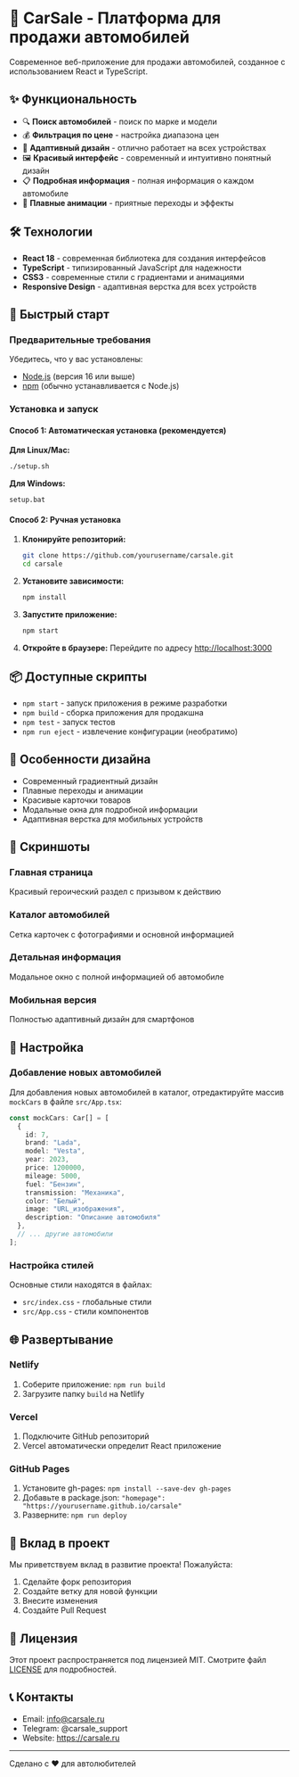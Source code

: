 # 🚗 CarSale - Платформа для продажи автомобилей

Современное веб-приложение для продажи автомобилей, созданное с использованием React и TypeScript.

## ✨ Функциональность

- 🔍 **Поиск автомобилей** - поиск по марке и модели
- 💰 **Фильтрация по цене** - настройка диапазона цен
- 📱 **Адаптивный дизайн** - отлично работает на всех устройствах
- 🖼️ **Красивый интерфейс** - современный и интуитивно понятный дизайн
- 📋 **Подробная информация** - полная информация о каждом автомобиле
- 🌟 **Плавные анимации** - приятные переходы и эффекты

## 🛠️ Технологии

- **React 18** - современная библиотека для создания интерфейсов
- **TypeScript** - типизированный JavaScript для надежности
- **CSS3** - современные стили с градиентами и анимациями
- **Responsive Design** - адаптивная верстка для всех устройств

## 🚀 Быстрый старт

### Предварительные требования

Убедитесь, что у вас установлены:
- [Node.js](https://nodejs.org/) (версия 16 или выше)
- [npm](https://www.npmjs.com/) (обычно устанавливается с Node.js)

### Установка и запуск

#### Способ 1: Автоматическая установка (рекомендуется)

**Для Linux/Mac:**
```bash
./setup.sh
```

**Для Windows:**
```batch
setup.bat
```

#### Способ 2: Ручная установка

1. **Клонируйте репозиторий:**
   ```bash
   git clone https://github.com/yourusername/carsale.git
   cd carsale
   ```

2. **Установите зависимости:**
   ```bash
   npm install
   ```

3. **Запустите приложение:**
   ```bash
   npm start
   ```

4. **Откройте в браузере:**
   Перейдите по адресу [http://localhost:3000](http://localhost:3000)

## 📦 Доступные скрипты

- `npm start` - запуск приложения в режиме разработки
- `npm build` - сборка приложения для продакшна
- `npm test` - запуск тестов
- `npm run eject` - извлечение конфигурации (необратимо)

## 🎨 Особенности дизайна

- Современный градиентный дизайн
- Плавные переходы и анимации
- Красивые карточки товаров
- Модальные окна для подробной информации
- Адаптивная верстка для мобильных устройств

## 📱 Скриншоты

### Главная страница
Красивый героический раздел с призывом к действию

### Каталог автомобилей
Сетка карточек с фотографиями и основной информацией

### Детальная информация
Модальное окно с полной информацией об автомобиле

### Мобильная версия
Полностью адаптивный дизайн для смартфонов

## 🔧 Настройка

### Добавление новых автомобилей

Для добавления новых автомобилей в каталог, отредактируйте массив `mockCars` в файле `src/App.tsx`:

```typescript
const mockCars: Car[] = [
  {
    id: 7,
    brand: "Lada",
    model: "Vesta",
    year: 2023,
    price: 1200000,
    mileage: 5000,
    fuel: "Бензин",
    transmission: "Механика",
    color: "Белый",
    image: "URL_изображения",
    description: "Описание автомобиля"
  },
  // ... другие автомобили
];
```

### Настройка стилей

Основные стили находятся в файлах:
- `src/index.css` - глобальные стили
- `src/App.css` - стили компонентов

## 🌐 Развертывание

### Netlify
1. Соберите приложение: `npm run build`
2. Загрузите папку `build` на Netlify

### Vercel
1. Подключите GitHub репозиторий
2. Vercel автоматически определит React приложение

### GitHub Pages
1. Установите gh-pages: `npm install --save-dev gh-pages`
2. Добавьте в package.json: `"homepage": "https://yourusername.github.io/carsale"`
3. Разверните: `npm run deploy`

## 🤝 Вклад в проект

Мы приветствуем вклад в развитие проекта! Пожалуйста:

1. Сделайте форк репозитория
2. Создайте ветку для новой функции
3. Внесите изменения
4. Создайте Pull Request

## 📝 Лицензия

Этот проект распространяется под лицензией MIT. Смотрите файл [LICENSE](LICENSE) для подробностей.

## 📞 Контакты

- Email: info@carsale.ru
- Telegram: @carsale_support
- Website: https://carsale.ru

---

Сделано с ❤️ для автолюбителей